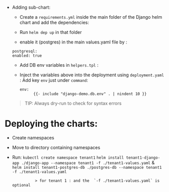 - Adding sub-chart:
  - Create a `requirements.yml` inside the main folder of the Django helm chart and add the dependencies:
  - Run `helm dep up` in that folder

  - enable it (postgres) in the main values.yaml file by :

  ```
  postgresql: 
  enabled: true
  ```

  - Add DB env variables in `helpers.tpl` :
    

  - Inject the variables above into the deployment using `deployment.yaml` :
    Add key `env` just under `command`:

    ```
    env:
          {{- include "django-demo.db.env" . | nindent 10 }}
    ```


  > TIP: Always dry-run to check for syntax errors

# Deploying the charts:
- Create namespaces
- Move to directory containing namespaces
- Run:  `kubectl create namespace tenant1`
        `helm install tenant1-django-app ./django-app --namespace tenant1 -f ./tenant1-values.yaml`
                                       &
        `helm install tenant1-postgres-db ./postgres-db --namespace tenant1 -f ./tenant1-values.yaml`

                > for tenant 1 : and the  `-f ./tenant1-values.yaml` is optional